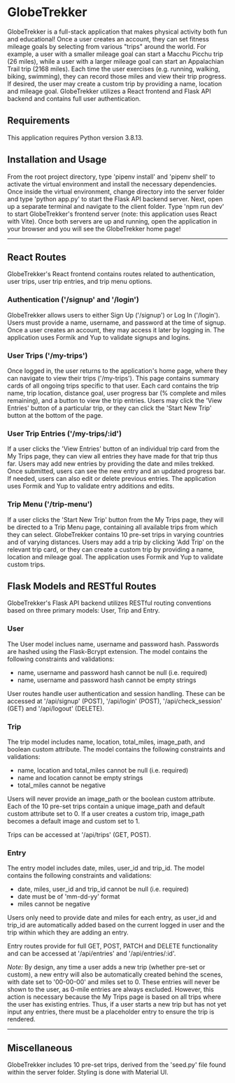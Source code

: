# GlobeTrekker

GlobeTrekker is a full-stack application that makes physical activity both fun and educational! Once a user creates an account, they can set fitness mileage goals by selecting from various "trips" around the world. For example, a user with a smaller mileage goal can start a Macchu Picchu trip (26 miles), while a user with a larger mileage goal can start an Appalachian Trail trip (2168 miles). Each time the user exercises (e.g. running, walking, biking, swimming), they can record those miles and view their trip progress. If desired, the user may create a custom trip by providing a name, location and mileage goal. GlobeTrekker utilizes a React frontend and Flask API backend and contains full user authentication.

## Requirements

This application requires Python version 3.8.13.

## Installation and Usage

From the root project directory, type 'pipenv install' and 'pipenv shell' to activate the virtual environment and install the necessary dependencies. Once inside the virtual environment, change directory into the server folder and type 'python app.py' to start the Flask API backend server. Next, open up a separate terminal and navigate to the client folder. Type 'npm run dev' to start GlobeTrekker's frontend server (note: this application uses React with Vite). Once both servers are up and running, open the application in your browser and you will see the GlobeTrekker home page!

-----

## React Routes

GlobeTrekker's React frontend contains routes related to authentication, user trips, user trip entries, and trip menu options.

### Authentication ('/signup' and '/login')

GlobeTrekker allows users to either Sign Up ('/signup') or Log In ('/login'). Users must provide a name, username, and password at the time of signup. Once a user creates an account, they may access it later by logging in. The application uses Formik and Yup to validate signups and logins.

### User Trips ('/my-trips')

Once logged in, the user returns to the application's home page, where they can navigate to view their trips ('/my-trips'). This page contains summary cards of all ongoing trips specific to that user. Each card contains the trip name, trip location, distance goal, user progress bar (% complete and miles remaining), and a button to view the trip entries. Users may click the 'View Entries' button of a particular trip, or they can click the 'Start New Trip' button at the bottom of the page. 

### User Trip Entries ('/my-trips/:id')

If a user clicks the 'View Entries' button of an individual trip card from the My Trips page, they can view all entries they have made for that trip thus far. Users may add new entries by providing the date and miles trekked. Once submitted, users can see the new entry and an updated progress bar. If needed, users can also edit or delete previous entries. The application uses Formik and Yup to validate entry additions and edits.

### Trip Menu ('/trip-menu')

If a user clicks the 'Start New Trip' button from the My Trips page, they will be directed to a Trip Menu page, containing all available trips from which they can select. GlobeTrekker contains 10 pre-set trips in varying countries and of varying distances. Users may add a trip by clicking 'Add Trip' on the relevant trip card, or they can create a custom trip by providing a name, location and mileage goal. The application uses Formik and Yup to validate custom trips.

## Flask Models and RESTful Routes

GlobeTrekker's Flask API backend utilizes RESTful routing conventions based on three primary models: User, Trip and Entry.

### User

The User model inclues name, username and password hash. Passwords are hashed using the Flask-Bcrypt extension. The model contains the following constraints and validations:
- name, username and password hash cannot be null (i.e. required)
- name, username and password hash cannot be empty strings

User routes handle user authentication and session handling. These can be accessed at '/api/signup' (POST), '/api/login' (POST), '/api/check_session' (GET) and '/api/logout' (DELETE).

### Trip

The trip model includes name, location, total_miles, image_path, and boolean custom attribute. The model contains the following constraints and validations:
- name, location and total_miles cannot be null (i.e. required)
- name and location cannot be empty strings
- total_miles cannot be negative

Users will never provide an image_path or the boolean custom attribute. Each of the 10 pre-set trips contain a unique image_path and default custom attribute set to 0. If a user creates a custom trip, image_path becomes a default image and custom set to 1.

Trips can be accessed at '/api/trips' (GET, POST).

### Entry

The entry model includes date, miles, user_id and trip_id. The model contains the following constraints and validations:
- date, miles, user_id and trip_id cannot be null (i.e. required)
- date must be of 'mm-dd-yy' format
- miles cannot be negative

Users only need to provide date and miles for each entry, as user_id and trip_id are automatically added based on the current logged in user and the trip within which they are adding an entry.

Entry routes provide for full GET, POST, PATCH and DELETE functionality and can be accessed at '/api/entries' and '/api/entries/:id'.

*Note:* By design, any time a user adds a new trip (whether pre-set or custom), a new entry will also be automatically created behind the scenes, with date set to '00-00-00' and miles set to 0. These entries will never be shown to the user, as 0-mile entries are always excluded. However, this action is necessary because the My Trips page is based on all trips where the user has existing entries. Thus, if a user starts a new trip but has not yet input any entries, there must be a placeholder entry to ensure the trip is rendered. 

-----

## Miscellaneous

GlobeTrekker includes 10 pre-set trips, derived from the 'seed.py' file found within the server folder. Styling is done with Material UI.